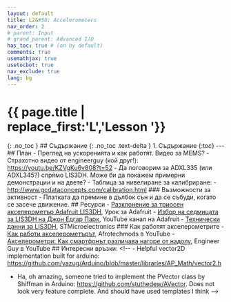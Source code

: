 ```yaml
---
layout: default
title: L2&#58; Accelerometers
nav_order: 2
# parent: Input
# grand_parent: Advanced I/O
has_toc: true # (on by default)
comments: true
usemathjax: true
usetocbot: true
nav_exclude: true
lang: bg
---
```

# {{ page.title | replace_first:'L','Lesson '}}
{: .no_toc } ## Съдържание {: .no_toc .text-delta } 1. Съдържание {:toc} --- ## План - Преглед на ускоренията и как работят. Видео за MEMS? - Страхотно видео от engineerguy (кой друг!): https://youtu.be/KZVgKu6v808?t=52 - Да поговорим за ADXL335 (или ADXL345?) спрямо LIS3DH. Може би да покажем примерни демонстрации и на двете? - Таблица за нивелиране за калибриране: - http://www.gcdataconcepts.com/calibration.html ### Възможности за активност - Платката да премине в дълбок сън и да се събуди, когато се засече движение. ## Ресурси - [Разклонение за триосен акселерометър Adafruit LIS3DH](https://learn.adafruit.com/adafruit-lis3dh-triple-axis-accelerometer-breakout), Урок за Adafruit - [Избор на седмицата за LIS3DH на Джон Едгар Парк](https://youtu.be/l1T3C-AZV0E), YouTube канал на Adafruit - [Технически данни за LIS3DH](https://www.st.com/resource/en/datasheet/cd00274221.pdf), STMicroelectronics ### Как работят акселерометрите - [Как работи акселерометърът](https://youtu.be/i2U49usFo10), Afrotechmods в YouTube - [Акселерометри: Как смартфонът различава нагоре от надолу](https://youtu.be/KZVgKu6v808), Engineer Guy в YouTube ## Интересни връзки: <!-- - Helpful vector2D implementation built for arduino: https://github.com/yazug/Arduino/blob/master/libraries/AP_Math/vector2.h 

- Ha, oh amazing, someone tried to implement the PVector class by Shiffman in Arduino: https://github.com/stuthedew/AVector. Does not look very feature complete. And should have used templates I think
-->